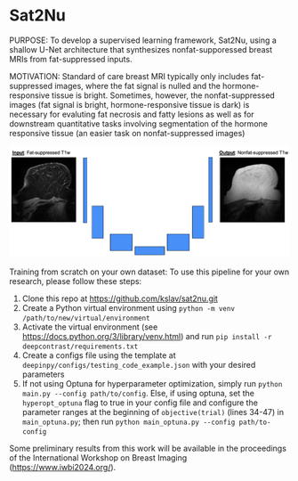 # Sat2Nu

PURPOSE: To develop a supervised learning framework, Sat2Nu, using a shallow U-Net architecture that synthesizes nonfat-supporessed breast MRIs from fat-suppressed inputs.

MOTIVATION: Standard of care breast MRI typically only includes fat-suppressed images, where the fat signal is nulled and the hormone-responsive tissue is bright. Sometimes, however, the nonfat-suppressed images (fat signal is bright, hormone-responsive tissue is dark) is necessary for evaluting fat necrosis and fatty lesions as well as for downstream quantitative tasks involving segmentation of the hormone responsive tissue (an easier task on nonfat-suppressed images)

<img src="assets/Figure1.png" width="800">

Training from scratch on your own dataset:
To use this pipeline for your own research, please follow these steps:
1. Clone this repo at https://github.com/kslav/sat2nu.git
2. Create a Python virtual environment using `python -m venv /path/to/new/virtual/environment`
3. Activate the virtual environment (see https://docs.python.org/3/library/venv.html) and run `pip install -r deepcontrast/requirements.txt`
4. Create a configs file using the template at `deepinpy/configs/testing_code_example.json` with your desired parameters
5. If not using Optuna for hyperparameter optimization, simply run `python main.py --config path/to/config`. Else, if using optuna, set the `hyperopt_optuna` flag to true in your config file and configure the parameter ranges at the beginning of `objective(trial)` (lines 34-47) in `main_optuna.py`; then run `python main_optuna.py --config path/to-config`

Some preliminary results from this work will be available in the proceedings of the International Workshop on Breast Imaging (https://www.iwbi2024.org/). 